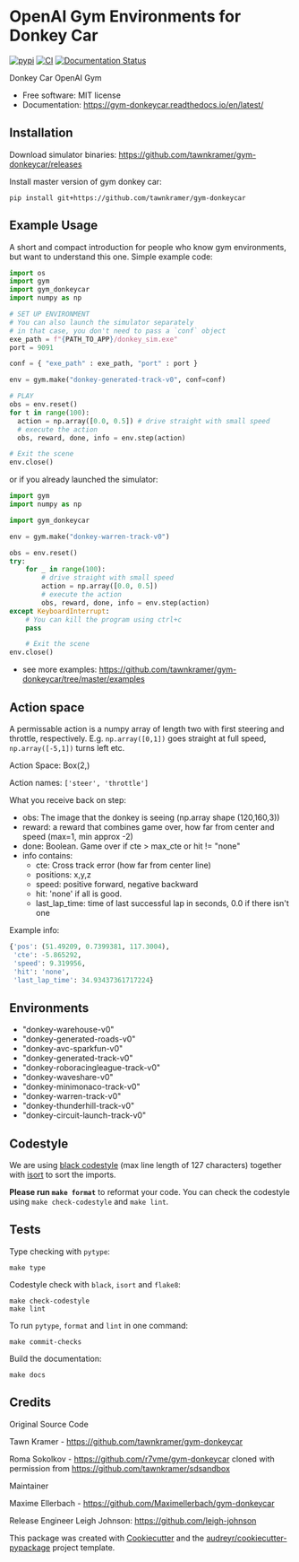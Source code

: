 # OpenAI Gym Environments for Donkey Car

[![pypi](https://img.shields.io/pypi/v/gym-donkeycar.svg)](https://pypi.python.org/pypi/gym-donkeycar) [![CI](https://github.com/tawnkramer/gym-donkeycar/workflows/CI/badge.svg)](https://github.com/tawnkramer/gym-donkeycar/actions) [![Documentation Status](https://readthedocs.org/projects/gym-donkeycar/badge/?version=latest)](https://gym-donkeycar.readthedocs.io/en/latest/?badge=latest)

Donkey Car OpenAI Gym

  - Free software: MIT license
  - Documentation: <https://gym-donkeycar.readthedocs.io/en/latest/>

## Installation

Download simulator binaries: https://github.com/tawnkramer/gym-donkeycar/releases

Install master version of gym donkey car:

```shell
pip install git+https://github.com/tawnkramer/gym-donkeycar
```

## Example Usage

A short and compact introduction for people who know gym environments,
but want to understand this one. Simple example code:

```python
import os
import gym
import gym_donkeycar
import numpy as np

# SET UP ENVIRONMENT
# You can also launch the simulator separately
# in that case, you don't need to pass a `conf` object
exe_path = f"{PATH_TO_APP}/donkey_sim.exe"
port = 9091

conf = { "exe_path" : exe_path, "port" : port }

env = gym.make("donkey-generated-track-v0", conf=conf)

# PLAY
obs = env.reset()
for t in range(100):
  action = np.array([0.0, 0.5]) # drive straight with small speed
  # execute the action
  obs, reward, done, info = env.step(action)

# Exit the scene
env.close()
```

or if you already launched the simulator:

```python
import gym
import numpy as np

import gym_donkeycar

env = gym.make("donkey-warren-track-v0")

obs = env.reset()
try:
    for _ in range(100):
        # drive straight with small speed
        action = np.array([0.0, 0.5])  
        # execute the action
        obs, reward, done, info = env.step(action)
except KeyboardInterrupt:
    # You can kill the program using ctrl+c
    pass

    # Exit the scene
env.close()
```

- see more examples: https://github.com/tawnkramer/gym-donkeycar/tree/master/examples

## Action space

A permissable action is a numpy array of length two with first steering
and throttle, respectively. E.g. `np.array([0,1])` goes straight at full
speed, `np.array([-5,1])` turns left etc.

Action Space: Box(2,)

Action names: `['steer', 'throttle']`

What you receive back on step:

- obs: The image that the donkey is seeing (np.array shape
  (120,160,3))
- reward: a reward that combines game over, how far from center and
  speed (max=1, min approx -2)
- done: Boolean. Game over if cte > max_cte or hit != "none"
- info contains:
    - cte: Cross track error (how far from center line)
    - positions: x,y,z
    - speed: positive forward, negative backward
    - hit: 'none' if all is good.
    - last_lap_time: time of last successful lap in seconds, 0.0 if there isn't one

Example info:

```python
{'pos': (51.49209, 0.7399381, 117.3004),
 'cte': -5.865292,
 'speed': 9.319956,
 'hit': 'none',
 'last_lap_time': 34.93437361717224}
```

## Environments

- "donkey-warehouse-v0"
- "donkey-generated-roads-v0"
- "donkey-avc-sparkfun-v0"
- "donkey-generated-track-v0"
- "donkey-roboracingleague-track-v0"
- "donkey-waveshare-v0"
- "donkey-minimonaco-track-v0"
- "donkey-warren-track-v0"
- "donkey-thunderhill-track-v0"
- "donkey-circuit-launch-track-v0"


## Codestyle

We are using [black codestyle](https://github.com/psf/black) (max line length of 127 characters) together with [isort](https://github.com/timothycrosley/isort) to sort the imports.

**Please run `make format`** to reformat your code. You can check the codestyle using `make check-codestyle` and `make lint`.

## Tests

Type checking with `pytype`:

```
make type
```

Codestyle check with `black`, `isort` and `flake8`:

```
make check-codestyle
make lint
```

To run `pytype`, `format` and `lint` in one command:
```
make commit-checks
```

Build the documentation:

```
make docs
```


## Credits

Original Source Code

Tawn Kramer - <https://github.com/tawnkramer/gym-donkeycar>

Roma Sokolkov - <https://github.com/r7vme/gym-donkeycar> cloned with
permission from <https://github.com/tawnkramer/sdsandbox>

Maintainer

Maxime Ellerbach - <https://github.com/Maximellerbach/gym-donkeycar>

Release Engineer
Leigh Johnson: https://github.com/leigh-johnson

This package was created with
[Cookiecutter](https://github.com/audreyr/cookiecutter) and the
[audreyr/cookiecutter-pypackage](https://github.com/audreyr/cookiecutter-pypackage)
project template.
